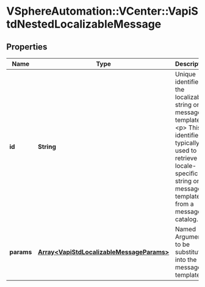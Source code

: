 # VSphereAutomation::VCenter::VapiStdNestedLocalizableMessage

## Properties
Name | Type | Description | Notes
------------ | ------------- | ------------- | -------------
**id** | **String** | Unique identifier of the localizable string or message template. &lt;p&gt; This identifier is typically used to retrieve a locale-specific string or message template from a message catalog. | 
**params** | [**Array&lt;VapiStdLocalizableMessageParams&gt;**](VapiStdLocalizableMessageParams.md) | Named Arguments to be substituted into the message template. | [optional] 


